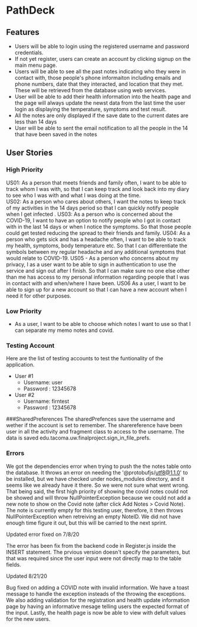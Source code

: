 # PathDeck

## Features
- Users will be able to login using the registered username and password credentials. 
- If not yet register, users can create an account by clicking signup on the main menu page. 
- Users will be able to see all the past notes indicating who they were in contact with, those people's phone informaiton including emails and phone numbers, date that they interacted, and location that they met. These will be retrieved from the database using web services.
- User will be able to add their health information into the health page and the page will always update the newst data from the last time the user login as displaying the temperature, symptoms and test result. 
- All the notes are only displayed if the save date to the current dates are less than 14 days 
- User will be able to sent the email notification to all the people in the 14 that have been saved in the notes
## User Stories

### High Priority
US01: As a person that meets friends and family often, I want to be able to track whom I was with, so that I can keep track and look back into my diary to see who I was with and what I was doing at the time.  
US02: As a person who cares about others, I want the notes to keep track of my activities in the 14 days period so that I can quickly notify people when I get infected .
US03: As a person who is concerned about the COVID-19, I want to have an option to notify people who I got in contact with in the last 14 days or when I notice the symptoms. So that those people could get tested reducing the spread to their friends and family. 
US04: As a person who gets sick and has a headache often, I want to be able to track my health, symptoms, body temperature etc. So that I can differentiate the symbols between my regular headache and any additional symptoms that would relate to COVID-19. 
US05 - As a person who concerns about my privacy, I as a user want to be able to sign in authentication to use the service and sign out after I finish. So that I can make sure no one else other than me has access to my personal information regarding people that I was in contact with and when/where I have been. 
US06 As a user, I want to be able to sign up for a new account so that I can have a new account when I need it for other purposes.

### Low Priority
- As a user, I want to be able to choose which notes I want to use so that I can separate my memo notes and covid. 


### Testing Account
Here are the list of testing accounts to test the funtionality of the application. 

- User #1
    - Username: user
    - Password : 12345678
- User #2
    - Username: firntest
    - Password : 12345678

###SharedPreferences
The sharedPrefences save the username and wether if the account is set to remember. The sharereference have been user in all the activity and fragment class
to access to the username. The data is saved edu.tacoma.uw.finalproject.sign_in_file_prefs. 

### Errors
We got the dependencies error when trying to push the the notes table onto the database. It throws an error on needing the '@protobufjs/utf8@1.1.0' to be installed, but we have checked under nodes_modules directory, and it seems like we already have it there. So we were not sure what went wrong. That being said, the first high priority of showing the covid notes could not be showed and will throw NullPointerException because we could not add a new note to show on the Covid note (after click Add Notes > Covid Note). The note is currently empty for this testing user, therefore, it then throws NullPointerException when retreiving an empty NoteID. We did not have enough time figure it out, but this will be carried to the next sprint.  

Updated error fixed on 7/8/20

 The error has been fix from the backend code in Register.js inside the INSERT statement. The prvious version doesn't specify the parameters, but that was required since the user input were not directly map to the table fields. 

Updated 8/21/20

Bug fixed on adding a COVID note with invalid information. We have a toast message to handle the exception insteads of the throwing the exceptions. We also adding validation for the registration and health update information page by having an informative mesage telling users the expected format of the input. Lastly, the health page is now be able to view with defult values for the new users.
